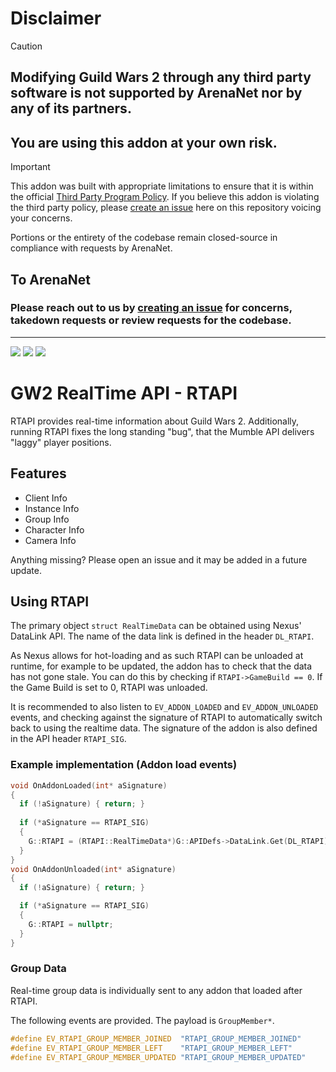 # Disclaimer
> [!CAUTION]
> ## Modifying Guild Wars 2 through any third party software is not supported by ArenaNet nor by any of its partners.
> ## You are using this addon at your own risk.

> [!IMPORTANT]
> This addon was built with appropriate limitations to ensure that it is within the official [Third Party Program Policy](https://help.guildwars2.com/hc/en-us/articles/360013625034-Policy-Third-Party-Programs).
> If you believe this addon is violating the third party policy, please [create an issue](../../issues) here on this repository voicing your concerns.
> 
> Portions or the entirety of the codebase remain closed-source in compliance with requests by ArenaNet.

## To ArenaNet
### Please reach out to us by [creating an issue](../../issues) for concerns, takedown requests or review requests for the codebase.

---

![](https://img.shields.io/github/license/RaidcoreGG/GW2-RealTime-API-Releases?style=for-the-badge&labelColor=%23131519&color=%230F79AA)
![](https://img.shields.io/github/v/release/RaidcoreGG/GW2-RealTime-API-Releases?style=for-the-badge&labelColor=%23131519&color=%230F79AA)
![](https://img.shields.io/github/downloads/RaidcoreGG/GW2-RealTime-API-Releases/total?style=for-the-badge&labelColor=%23131519&color=%230F79AA)

# GW2 RealTime API - RTAPI
RTAPI provides real-time information about Guild Wars 2.
Additionally, running RTAPI fixes the long standing "bug", that the Mumble API delivers "laggy" player positions.

## Features
- Client Info
- Instance Info
- Group Info
- Character Info
- Camera Info

Anything missing? Please open an issue and it may be added in a future update.

## Using RTAPI
The primary object `struct RealTimeData` can be obtained using Nexus' DataLink API. The name of the data link is defined in the header `DL_RTAPI`.

As Nexus allows for hot-loading and as such RTAPI can be unloaded at runtime, for example to be updated, the addon has to check that the data has not gone stale.
You can do this by checking if `RTAPI->GameBuild == 0`.
If the Game Build is set to 0, RTAPI was unloaded.

It is recommended to also listen to `EV_ADDON_LOADED` and `EV_ADDON_UNLOADED` events, and checking against the signature of RTAPI to automatically switch back to using the realtime data.
The signature of the addon is also defined in the API header `RTAPI_SIG`.

### Example implementation (Addon load events)
```cpp
void OnAddonLoaded(int* aSignature)
{
  if (!aSignature) { return; }
  
  if (*aSignature == RTAPI_SIG)
  {
    G::RTAPI = (RTAPI::RealTimeData*)G::APIDefs->DataLink.Get(DL_RTAPI);
  }
}
void OnAddonUnloaded(int* aSignature)
{
  if (!aSignature) { return; }

  if (*aSignature == RTAPI_SIG)
  {
    G::RTAPI = nullptr;
  }
}
```

### Group Data
Real-time group data is individually sent to any addon that loaded after RTAPI.

The following events are provided. The payload is `GroupMember*`.
```cpp
#define EV_RTAPI_GROUP_MEMBER_JOINED  "RTAPI_GROUP_MEMBER_JOINED"
#define EV_RTAPI_GROUP_MEMBER_LEFT    "RTAPI_GROUP_MEMBER_LEFT"
#define EV_RTAPI_GROUP_MEMBER_UPDATED "RTAPI_GROUP_MEMBER_UPDATED"
```
